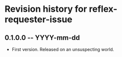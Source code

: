 # Revision history for reflex-requester-issue

## 0.1.0.0 -- YYYY-mm-dd

* First version. Released on an unsuspecting world.
